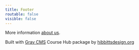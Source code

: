 ```yaml
---
title: Footer
routable: false
visible: false
---
```


More information [about us](/about).

Built with [Grav CMS](http://getgrav.org) Course Hub package by [hibbittsdesign.org](http://hibbittsdesign.org)